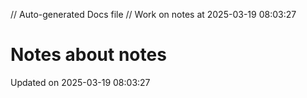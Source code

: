 // Auto-generated Docs file
// Work on notes at 2025-03-19 08:03:27
# Notes about notes
Updated on 2025-03-19 08:03:27
